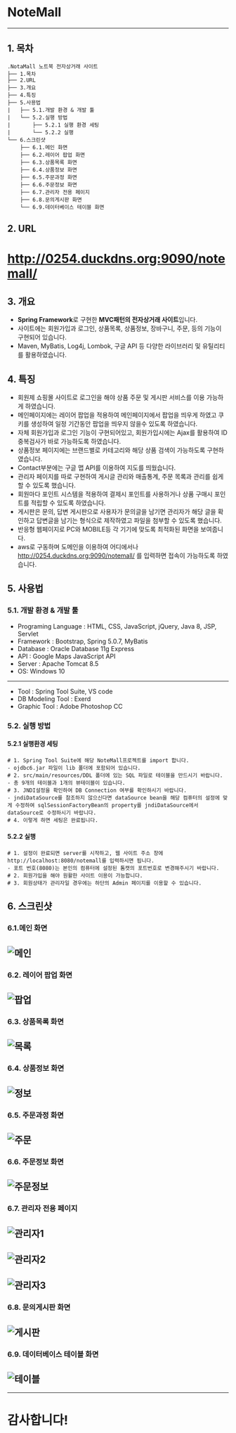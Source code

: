 # NoteMall

------------------
## 1. 목차
```
.NotaMall 노트북 전자상거래 사이트
├── 1.목차
├── 2.URL
├── 3.개요
├── 4.특징
├── 5.사용법
|   ├── 5.1.개발 환경 & 개발 툴
|   └── 5.2.실행 방법
|       ├── 5.2.1 실행 환경 세팅
|       └── 5.2.2 실행
└── 6.스크린샷
    ├── 6.1.메인 화면
    ├── 6.2.레이어 팝업 화면
    ├── 6.3.상품목록 화면
    ├── 6.4.상품정보 화면
    ├── 6.5.주문과정 화면
    ├── 6.6.주문정보 화면
    ├── 6.7.관리자 전용 페이지
    ├── 6.8.문의게시판 화면
    └── 6.9.데이터베이스 테이블 화면
```

## 2. URL 
# http://0254.duckdns.org:9090/notemall/



## 3. 개요
 - **Spring Framework**로 구현한 **MVC패턴의 전자상거래 사이트**입니다. 
 - 사이트에는 회원가입과 로그인, 상품목록, 상품정보, 장바구니, 주문,  등의 기능이 구현되어 있습니다.
 - Maven, MyBatis, Log4j, Lombok, 구글 API 등 다양한 라이브러리 및 유틸리티를 활용하였습니다. 
 
 
 
## 4. 특징
- 회원제 쇼핑몰 사이트로 로그인을 해야 상품 주문 및 게시판 서비스를 이용 가능하게 하였습니다.
- 메인페이지에는 레이어 팝업을 적용하여 메인페이지에서 팝업을 띄우게 하였고 쿠키를 생성하여 일정 기간동안 팝업을 띄우지 않을수 있도록 하였습니다.
- 자체 회원가입과 로그인 기능이 구현되어있고, 회원가입시에는 Ajax를 활용하여 ID중복검사가 바로 가능하도록 하였습니다.
- 상품정보 페이지에는 브랜드별로 카테고리와 해당 상품 검색이 가능하도록 구현하였습니다.
- Contact부분에는 구글 맵 API를 이용하여 지도를 띄웠습니다.
- 관리자 페이지를 따로 구현하여 게시글 관리와 매출통계, 주문 목록과 관리를 쉽게 할 수 있도록 했습니다.
- 회원마다 포인트 시스템을 적용하여 결제시 포인트를 사용하거나 상품 구매시 포인트를 적립할 수 있도록 하였습니다.
- 게시판은 문의, 답변 게시판으로 사용자가 문의글을 남기면 관리자가 해당 글을 확인하고 답변글을 남기는 형식으로 제작하였고 파일을 첨부할 수 있도록 했습니다.
- 반응형 웹페이지로 PC와 MOBILE등 각 기기에 맞도록 최적화된 화면을 보여줍니다.
- aws로 구동하며 도메인을 이용하여 어디에서나 http://0254.duckdns.org:9090/notemall/ 를 입력하면 접속이 가능하도록 하였습니다.



## 5. 사용법
### 5.1. 개발 환경 & 개발 툴
- Programing Language : HTML, CSS, JavaScript, jQuery, Java 8, JSP, Servlet
- Framework : Bootstrap, Spring 5.0.7, MyBatis
- Database : Oracle Database 11g Express
- API : Google Maps JavaScript API
- Server : Apache Tomcat 8.5
- OS: Windows 10 
-----------------------------------------------------------------------------
- Tool : Spring Tool Suite, VS code
- DB Modeling Tool : Exerd
- Graphic Tool : Adobe Photoshop CC


### 5.2. 실행 방법
#### 5.2.1 실행환경 세팅
```
# 1. Spring Tool Suite에 해당 NoteMall프로젝트를 import 합니다.
- ojdbc6.jar 파일이 lib 폴더에 포함되어 있습니다. 
# 2. src/main/resources/DDL 폴더에 있는 SQL 파일로 테이블을 만드시기 바랍니다. 
- 총 9개의 테이블과 1개의 뷰테이블이 있습니다.
# 3. JNDI설정을 확인하여 DB Connection 여부를 확인하시기 바랍니다.
- jndiDataSource를 참조하지 않으신다면 dataSource bean을 해당 컴퓨터의 설정에 맞게 수정하여 sqlSessionFactoryBean의 property를 jndiDataSource에서 dataSource로 수정하시기 바랍니다.
# 4. 이렇게 하면 세팅은 완료됩니다.
```
#### 5.2.2 실행
```
# 1. 설정이 완료되면 server를 시작하고, 웹 사이트 주소 창에 http://localhost:8080/notemall를 입력하시면 됩니다. 
- 포트 번호(8080)는 본인의 컴퓨터에 설정된 톰캣의 포트번호로 변경해주시기 바랍니다. 
# 2. 회원가입을 해야 원활한 사이트 이용이 가능합니다.
# 3. 회원상태가 관리자일 경우에는 하단의 Admin 페이지를 이용할 수 있습니다.
```


## 6. 스크린샷

### 6.1.메인 화면
 ![메인](./screenshot/nm0.png)
 -------------

### 6.2. 레이어 팝업 화면
 ![팝업](./screenshot/nm1.png)
 -------------
 
 ### 6.3. 상품목록 화면
 ![목록](./screenshot/nm2.png)
 -------------
  
 ### 6.4. 상품정보 화면
 ![정보](./screenshot/nm3.png)
 -------------
  
 ### 6.5. 주문과정 화면
 ![주문](./screenshot/nm5.png)
 -------------
  
 ### 6.6. 주문정보 화면
 ![주문정보](./screenshot/nm6.png)
 -------------
  
 ### 6.7. 관리자 전용 페이지
 ![관리자1](./screenshot/nm7.png)
 -------------
 ![관리자2](./screenshot/nm8.png)
 -------------
 ![관리자3](./screenshot/nm9.png)
 -------------
  
 ### 6.8. 문의게시판 화면
 ![게시판](./screenshot/nm10.png)
 -------------
 
 ### 6.9. 데이터베이스 테이블 화면
 ![테이블](./screenshot/nm11.png)
 -------------

-----------------------------------------------------------------------------
# 감사합니다!
